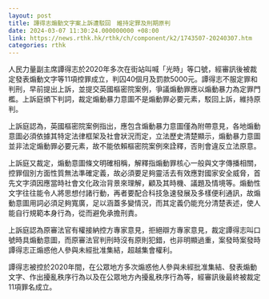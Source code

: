 ```yaml
---
layout: post
title: 譚得志煽動文字案上訴遭駁回　維持定罪及刑期原判
date: 2024-03-07 11:30:24.000000000 +08:00
link: https://news.rthk.hk/rthk/ch/component/k2/1743507-20240307.htm
categories: rthk
---
```


人民力量副主席譚得志於2020年多次在街站叫喊「光時」等口號，經審訊後被裁定發表煽動文字等11項控罪成立，判囚40個月及罰款5000元。譚得志不服定罪和判刑，早前提出上訴，並提交英國樞密院案例，爭議煽動罪應以煽動暴力為定罪門檻。上訴庭頒下判詞，裁定煽動暴力意圖不是煽動罪必要元素，駁回上訴，維持原判。

上訴庭認為，英國樞密院案例指出，應包含煽動暴力意圖僅為附帶意見，各地煽動意圖必須依據其特定法律框架及社會狀況而定，立法歷史清楚顯示，煽動暴力意圖並非法定煽動罪必要元素，故不能依賴樞密院案例來詮釋，否則會違反立法原意。

上訴庭又裁定，煽動意圖條文明確相稱，解釋指煽動罪核心一般與文字傳播相關，控罪個別方面性質無法準確定義，故必須要足夠靈活去有效應對國家安全威脅，首先文字須因應當時社會文化政治背景來理解，顧及其時機、議題及情境等。煽動性文字往往能令人將思想付諸行動，再者要配合科技急速發展及多樣便利通訊，故煽動意圖用詞必須足夠寬廣，足以涵蓋多變情況，而其定義仍能充分清楚表述，使人能自行規範本身行為，從而避免承擔刑責。

上訴庭認為原審法官有權接納控方專家意見，拒絕辯方專家意見，裁定譚得志叫口號時具煽動意圖，而原審法官判刑時沒有原則犯錯，也非明顯過重，案發時案發時譚得志正煽惑他人參與未經批准集結，超越集會權利。

譚得志被控於2020年間，在公眾地方多次煽惑他人參與未經批准集結、發表煽動文字、作出擾亂秩序行為以及在公眾地方內擾亂秩序行為等，經審訊後最終被裁定11項罪名成立。
